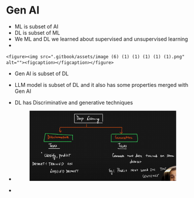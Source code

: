 # Gen AI

* ML is subset of AI
* DL is subset of ML
* We ML and DL we learned about supervised and unsupervised learning
*

    <figure><img src=".gitbook/assets/image (6) (1) (1) (1) (1) (1).png" alt=""><figcaption></figcaption></figure>
* Gen AI is subset of DL
* LLM model is subset of DL and it also has some properties merged with Gen AI
* DL has Discriminative and generative techniques
*   &#x20;

    <figure><img src=".gitbook/assets/image (8) (1) (1) (1) (1) (1).png" alt=""><figcaption></figcaption></figure>
*
